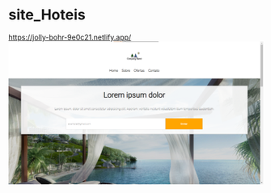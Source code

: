 # site_Hoteis
https://jolly-bohr-9e0c21.netlify.app/
<a href='https://jolly-bohr-9e0c21.netlify.app/'><img src='imagem/site.png'><a/>
